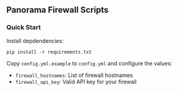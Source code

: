 ## Panorama Firewall Scripts

### Quick Start

Install depdendencies:

```
pip install -r requirements.txt
```

Copy `config.yml.example` to `config.yml` and configure the values:

- `firewall_hostnames`: List of firewall hostnames
- `firewall_api_key`: Valid API key for your firewall
